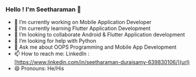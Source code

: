 ### Hello ! I'm Seetharaman 👋


- 🔭 I’m currently working on Mobile Application Developer
- 🌱 I’m currently learning Flutter Application Development
- 👯 I’m looking to collaborate Android & Flutter Application development
- 🤔 I’m looking for help with Python
- 💬 Ask me about OOPS Programming and Mobile App Development  
- 📫 How to reach me: LinkedIn : [https://www.linkedin.com/in/seetharaman-duraisamy-639830106/](url)
- 😄 Pronouns: He/His
